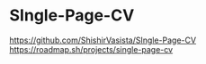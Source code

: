 # SIngle-Page-CV
https://github.com/ShishirVasista/SIngle-Page-CV
https://roadmap.sh/projects/single-page-cv
